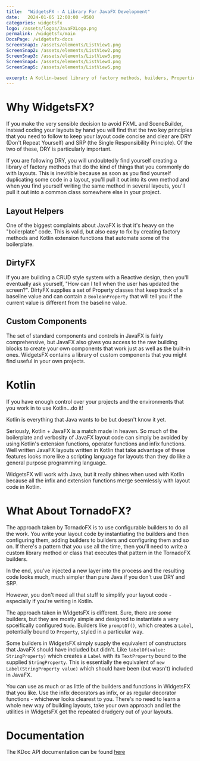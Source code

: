 ```yaml
---
title:  "WidgetsFX - A Library For JavaFX Development"
date:   2024-01-05 12:00:00 -0500
categories: widgetsfx
logo: /assets/logos/JavaFXLogo.png
permalink: /widgetsfx/main
DocsPage: /widgetsfx-docs
ScreenSnap1: /assets/elements/ListView1.png
ScreenSnap2: /assets/elements/ListView2.png
ScreenSnap3: /assets/elements/ListView3.png
ScreenSnap4: /assets/elements/ListView4.png
ScreenSnap5: /assets/elements/ListView5.png

excerpt: A Kotlin-based library of factory methods, builders, Properties and custom controls to make JavaFX development easier.
---
```


# Why WidgetsFX?

If you make the very sensible decision to avoid FXML and SceneBuilder, instead coding your layouts by hand you will find that the two key principles that you need to follow to keep your layout code concise and clear are DRY (Don't Repeat Yourself) and SRP (the Single Responsibility Principle).  Of the two of these, DRY is particularly important.

If you are following DRY, you will undoubtedly find yourself creating a library of factory methods that do the kind of things that you commonly do with layouts.  This is inevitible because as soon as you find yourself duplicating some code in a layout, you'll pull it out into its own method and when you find yourself writing the same method in several layouts, you'll pull it out into a common class somewhere else in your project.

## Layout Helpers

One of the biggest complaints about JavaFX is that it's heavy on the "boilerplate" code.  This is valid, but also easy to fix by creating factory methods and Kotlin extension functions that automate some of the boilerplate.

## DirtyFX

If you are building a CRUD style system with a Reactive design, then you'll eventually ask yourself, "How can I tell when the user has updated the screen?".  DirtyFX supplies a set of Property classes that keep track of a baseline value and can contain a `BooleanProperty` that will tell you if the current value is different from the baseline value.

## Custom Components

The set of standard components and controls in JavaFX is fairly comprehensive, but JavaFX also gives you access to the raw building blocks to create your own components that work just as well as the built-in ones.  WidgetsFX contains a library of custom components that you might find useful in your own projects.

# Kotlin 

If you have enough control over your projects and the environments that you work in to use Kotlin...do it!

Kotlin is everything that Java wants to be but doesn't know it yet.

Seriously, Kotlin + JavaFX is a match made in heaven.  So much of the boilerplate and verbosity of JavaFX layout code can simply be avoided by using Kotlin's extension functions, operator functions and infix functions.  Well written JavaFX layouts written in Kotlin that take advantage of these features looks more like a scripting language for layouts than they do like a general purpose programming language.

WidgetsFX will work with Java, but it really shines when used with Kotlin because all the infix and extension functions merge seemlessly with layout code in Kotlin.

# What About TornadoFX?

The approach taken by TornadoFX is to use configurable builders to do all the work.  You write your layout code by instantiating the builders and then configuring them, adding builders to builders and configuring them and so on.  If there's a pattern that *you* use all the time, then you'll need to write a custom library method or class that executes that pattern in the TornadoFX builders.

In the end, you've injected a new layer into the process and the resulting code looks much, much simpler than pure Java if you don't use DRY and SRP.

However, you don't need all that stuff to simplify your layout code - especially if you're writing in Kotlin.

The approach taken in WidgetsFX is different.  Sure, there are *some* builders, but they are mostly simple and designed to instantiate a very spceifically configured `Node`.  Builders like `promptOf()`, which creates a `Label`, potentially bound to `Property`, styled in a particular way.  

Some builders in WidgetsFX simply supply the equivalent of constructors that JavaFX should have included but didn't.  Like `labelOf(value: StringProperty)` which creates a `Label` with its `TextProperty` bound to the supplied `StringProperty`.  This is essentially the equivalent of `new Label(StringProperty value)` which should have been (but wasn't) included in JavaFX.

You can use as much or as little of the builders and functions in WidgetsFX that you like.  Use the infix decorators as infix, or as regular decorator functions - whichever looks clearest to you.  There's no need to learn a whole new way of building layouts, take your own approach and let the utilities in WidgetsFX get the repeated drudgery out of your layouts.


# Documentation

The KDoc API documentation can be found [here]({{page.DocsPage}})

